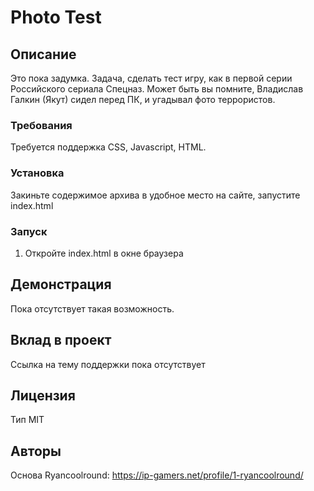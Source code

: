 # Photo Test

## Описание
Это пока задумка. Задача, сделать тест игру, как в первой серии Российского сериала Спецназ. Может быть вы помните, Владислав Галкин (Якут) сидел перед ПК, и угадывал фото террористов.

### Требования
Требуется поддержка CSS, Javascript, HTML.

### Установка
Закиньте содержимое архива в удобное место на сайте, запустите index.html

### Запуск
1. Откройте index.html в окне браузера

## Демонстрация
Пока отсутствует такая возможность.

## Вклад в проект
Ссылка на тему поддержки пока отсутствует

## Лицензия
Тип MIT

## Авторы
Основа Ryancoolround:
https://ip-gamers.net/profile/1-ryancoolround/